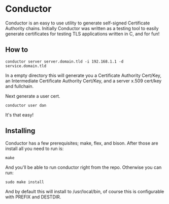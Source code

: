 # Conductor

Conductor is an easy to use utility to generate self-signed Certificate Authority chains.
Initially Conductor was written as a testing tool to easily generate certificates for testing
TLS applications written in C, and for fun!

## How to

    conductor server server.domain.tld -i 192.168.1.1 -d service.domain.tld

In a empty directory this will generate you a Certificate Authority Cert/Key,
an Intermediate Certificate Authority Cert/Key, and a server x.509 cert/key and fullchain.

Next generate a user cert.

    conductor user dan

It's that easy!

## Installing

Conductor has a few prerequisites; make, flex, and bison. After those are install all you need to run is:

    make

And you'll be able to run conductor right from the repo. Otherwise you can run:

    sudo make install

And by default this will install to /usr/local/bin, of course this is configurable with PREFIX and DESTDIR.

